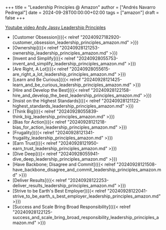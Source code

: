 +++
title = "Leadership Principles @ Amazon"
author = ["Andrés Navarro Pedregal"]
date = 2024-09-28T00:00:00+02:00
tags = ["amazon"]
draft = false
+++

[Youtube video Andy Jassy Leadership Principles](https://www.youtube.com/watch?v=My-2-MyxamQ)

-   [Customer Obsession]({{< relref "20240927182920-customer_obsession_leadership_principles_amazon.md" >}})
-   [Ownership]({{< relref "20240928121253-ownership_leadership_principles_amazon.md" >}})
-   [Invent and Simplify]({{< relref "20240928055753-invent_and_simplify_leadership_principles_amazon.md" >}})
-   [Are Right, A Lot]({{< relref "20240928055615-are_right_a_lot_leadership_principles_amazon.md" >}})
-   [Learn and Be Curious]({{< relref "20240928121425-learn_and_be_curious_leadership_principles_amazon.md" >}})
-   [Hire and Develop the Best]({{< relref "20240928122158-hire_and_develop_the_best_leadership_principles_amazon.md" >}})
-   [Insist on the Highest Standards]({{< relref "20240928121122-highest_standards_leadership_principles_amazon.md" >}})
-   [Think Big]({{< relref "20240928055839-think_big_leadership_principles_amazon.md" >}})
-   [Bias for Action]({{< relref "20240928121218-bias_for_action_leadership_principles_amazon.md" >}})
-   [Frugality]({{< relref "20240928121341-frugality_leadership_principles_amazon.md" >}})
-   [Earn Trust]({{< relref "20240928121950-earn_trust_leadership_principles_amazon.md" >}})
-   [Dive Deep]({{< relref "20240928055941-dive_deep_leadership_principles_amazon.md" >}})
-   [Have Backbone; Disagree and Commit]({{< relref "20240928121508-have_backbone_disagree_and_commit_leadership_principles_amazon.md" >}})
-   [Deliver Results]({{< relref "20240928122253-deliver_results_leadership_principles_amazon.md" >}})
-   [Strive to be Earth's Best Employer]({{< relref "20240928122041-strive_to_be_earth_s_best_employer_leadership_principles_amazon.md" >}})
-   [Success and Scale Bring Broad Responsibility]({{< relref "20240928122125-success_and_scale_bring_broad_responsibility_leadership_principles_amazon.md" >}})
